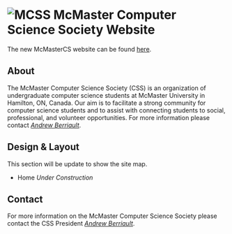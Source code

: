 # ![MCSS][logo] McMaster Computer Science Society Website
The new McMasterCS website can be found [here][weblink].

## About
The McMaster Computer Science Society (CSS) is an organization of undergraduate computer science students at McMaster University in Hamilton, ON, Canada. Our aim is to facilitate a strong community for computer science students and to assist with connecting students to social, professional, and volunteer opportunities. For more information please contact *[Andrew Berriault][email]*.

## Design & Layout
This section will be update to show the site map.
- Home *Under Construction*

## Contact
For more information on the McMaster Computer Science Society please contact the CSS President *[Andrew Berriault][email]*.

[email]: mailto:css@mcmaster.ca?subject=A%20Message%20From%Github
[weblink]: https://mcss.mcmaster.ca
[logo]: https://github.com/McMasterCS/Website_v2017/media/css.png
